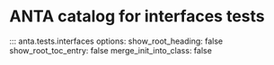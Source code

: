 # ANTA catalog for interfaces tests

::: anta.tests.interfaces
    options:
      show_root_heading: false
      show_root_toc_entry: false
      merge_init_into_class: false
